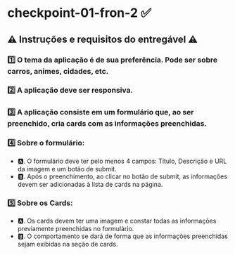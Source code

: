 # checkpoint-01-fron-2 ✅

## ⚠ Instruções e requisitos do entregável ⚠

### 1️⃣ O tema da aplicação é de sua preferência. Pode ser sobre carros, animes, cidades, etc.
### 2️⃣ A aplicação deve ser responsiva.
### 3️⃣ A aplicação consiste em um formulário que, ao ser preenchido, cria cards com as informações preenchidas.
### 4️⃣ Sobre o formulário: 
- 🅰. O formulário deve ter pelo menos 4 campos: Título, Descrição e URL da imagem e um botão de submit.
- 🅱. Após o preenchimento, ao clicar no botão de submit, as informações devem ser adicionadas à lista de cards na página.
### 5️⃣ Sobre os Cards:
- 🅰. Os cards devem ter uma imagem e constar todas as informações previamente preenchidas no formulário. 
- 🅱. O comportamento se dará de forma que as informações preenchidas sejam exibidas na seção de cards.
